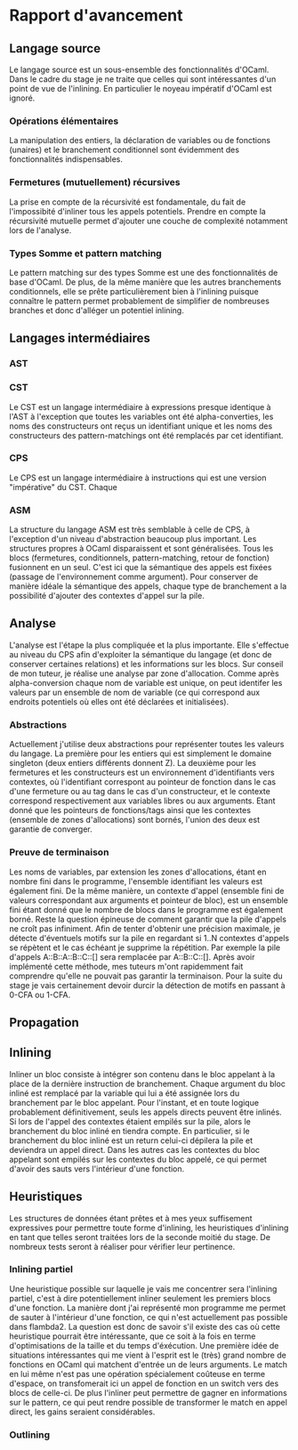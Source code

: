 # Rapport d'avancement

## Langage source

Le langage source est un sous-ensemble des fonctionnalités d'OCaml. Dans le cadre du stage je ne traite que celles qui sont intéressantes d'un point de vue de l'inlining. En particulier le noyeau impératif d'OCaml est ignoré.

### Opérations élémentaires

La manipulation des entiers, la déclaration de variables ou de fonctions (unaires) et le branchement conditionnel sont évidemment des fonctionnalités indispensables.

### Fermetures (mutuellement) récursives

La prise en compte de la récursivité est fondamentale, du fait de l'impossibité d'inliner tous les appels potentiels. Prendre en compte la récursivité mutuelle permet d'ajouter une couche de complexité notamment lors de l'analyse.

### Types Somme et pattern matching

Le pattern matching sur des types Somme est une des fonctionnalités de base d'OCaml. De plus, de la même manière que les autres branchements conditionnels, elle se prête particulièrement bien à l'inlining puisque connaître le pattern permet probablement de simplifier de nombreuses branches et donc d'alléger un potentiel inlining.

## Langages intermédiaires

### AST

### CST

Le CST est un langage intermédiaire à expressions presque identique à l'AST à l'exception que toutes les variables ont été alpha-converties, les noms des constructeurs ont reçus un identifiant unique et les noms des constructeurs des pattern-matchings ont été remplacés par cet identifiant.

### CPS

Le CPS est un langage intermédiaire à instructions qui est une version "impérative" du CST. Chaque

### ASM

La structure du langage ASM est très semblable à celle de CPS, à l'exception d'un niveau d'abstraction beaucoup plus important. Les structures propres à OCaml disparaissent et sont généralisées. Tous les blocs (fermetures, conditionnels, pattern-matching, retour de fonction) fusionnent en un seul. C'est ici que la sémantique des appels est fixées (passage de l'environnement comme argument). Pour conserver de manière idéale la sémantique des appels, chaque type de branchement a la possibilité d'ajouter des contextes d'appel sur la pile.

## Analyse

L'analyse est l'étape la plus compliquée et la plus importante. Elle s'effectue au niveau du CPS afin d'exploiter la sémantique du langage (et donc de conserver certaines relations) et les informations sur les blocs. Sur conseil de mon tuteur, je réalise une analyse par zone d'allocation. Comme après alpha-conversion chaque nom de variable est unique, on peut identifer les valeurs par un ensemble de nom de variable (ce qui correspond aux endroits potentiels où elles ont été déclarées et initialisées). 

### Abstractions

Actuellement j'utilise deux abstractions pour représenter toutes les valeurs du langage. La première pour les entiers qui est simplement le domaine singleton (deux entiers différents donnent Z). La deuxième pour les fermetures et les constructeurs est un environnement d'identifiants vers contextes, où l'identifiant correspont au pointeur de fonction dans le cas d'une fermeture ou au tag dans le cas d'un constructeur, et le contexte correspond respectivement aux variables libres ou aux arguments. Etant donné que les pointeurs de fonctions/tags ainsi que les contextes (ensemble de zones d'allocations) sont bornés, l'union des deux est garantie de converger.

### Preuve de terminaison

Les noms de variables, par extension les zones d'allocations, étant en nombre fini dans le programme, l'ensemble identifiant les valeurs est également fini. De la même manière, un contexte d'appel (ensemble fini de valeurs correspondant aux arguments et pointeur de bloc), est un ensemble fini étant donné que le nombre de blocs dans le programme est également borné. Reste la question épineuse de comment garantir que la pile d'appels ne croît pas infiniment. Afin de tenter d'obtenir une précision maximale, je détecte d'éventuels motifs sur la pile en regardant si 1..N contextes d'appels se répètent et le cas échéant je supprime la répétition. Par exemple la pile d'appels A::B::A::B::C::[] sera remplacée par A::B::C::[]. Après avoir implémenté cette méthode, mes tuteurs m'ont rapidemment fait comprendre qu'elle ne pouvait pas garantir la terminaison. Pour la suite du stage je vais certainement devoir durcir la détection de motifs en passant à 0-CFA ou 1-CFA.

## Propagation



## Inlining

Inliner un bloc consiste à intégrer son contenu dans le bloc appelant à la place de la dernière instruction de branchement. Chaque argument du bloc inliné est remplacé par la variable qui lui a été assignée lors du branchement par le bloc appelant. Pour l'instant, et en toute logique probablement définitivement, seuls les appels directs peuvent être inlinés. Si lors de l'appel des contextes étaient empilés sur la pile, alors le branchement du bloc inliné en tiendra compte. En particulier, si le branchement du bloc inliné est un return celui-ci dépilera la pile et deviendra un appel direct. Dans les autres cas les contextes du bloc appelant sont empilés sur les contextes du bloc appelé, ce qui permet d'avoir des sauts vers l'intérieur d'une fonction. 

## Heuristiques

Les structures de données étant prêtes et à mes yeux suffisement expressives pour permettre toute forme d'inlining, les heuristiques d'inlining en tant que telles seront traitées lors de la seconde moitié du stage. De nombreux tests seront à réaliser pour vérifier leur pertinence.

### Inlining partiel

Une heuristique possible sur laquelle je vais me concentrer sera l'inlining partiel, c'est à dire potentiellement inliner seulement les premiers blocs d'une fonction. La manière dont j'ai représenté mon programme me permet de sauter à l'intérieur d'une fonction, ce qui n'est actuellement pas possible dans flambda2. La question est donc de savoir s'il existe des cas où cette heuristique pourrait être intéressante, que ce soit à la fois en terme d'optimisations de la taille et du temps d'éxécution. Une première idée de situations intéressantes qui me vient à l'esprit est le (très) grand nombre de fonctions en OCaml qui matchent d'entrée un de leurs arguments. Le match en lui même n'est pas une opération spécialement coûteuse en terme d'espace, on transfomerait ici un appel de fonction en un switch vers des blocs de celle-ci. De plus l'inliner peut permettre de gagner en informations sur le pattern, ce qui peut rendre possible de transformer le match en appel direct, les gains seraient considérables.

### Outlining


